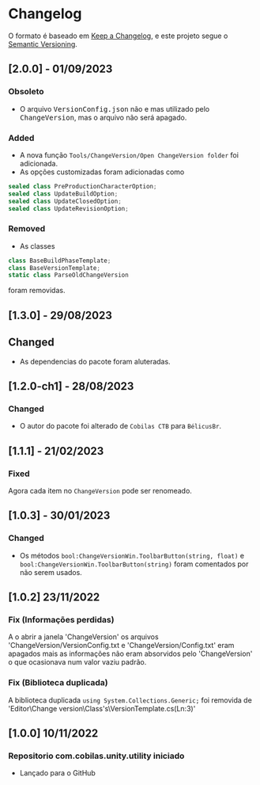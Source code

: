 # Changelog
O formato é baseado em [Keep a Changelog](https://keepachangelog.com/en/1.0.0/),
e este projeto segue o [Semantic Versioning](https://semver.org/spec/v2.0.0.html).

## [2.0.0] - 01/09/2023
### Obsoleto
- O arquivo <kbd>VersionConfig.json</kbd> não e mas utilizado pelo <kbd>ChangeVersion</kbd>, mas o arquivo não será apagado.
### Added
- A nova função `Tools/ChangeVersion/Open ChangeVersion folder` foi adicionada.
- As opções customizadas foram adicionadas como
```c#
sealed class PreProductionCharacterOption;
sealed class UpdateBuildOption;
sealed class UpdateClosedOption;
sealed class UpdateRevisionOption;
```
### Removed
- As classes 
```c#
class BaseBuildPhaseTemplate;
class BaseVersionTemplate;
static class ParseOldChangeVersion
```
foram removidas.
## [1.3.0] - 29/08/2023
## Changed
- As dependencias do pacote foram aluteradas.
## [1.2.0-ch1] - 28/08/2023
### Changed
- O autor do pacote foi alterado de `Cobilas CTB` para `BélicusBr`.
## [1.1.1] - 21/02/2023
### Fixed
Agora cada item no `ChangeVersion` pode ser renomeado.
## [1.0.3] - 30/01/2023
### Changed
- Os métodos `bool:ChangeVersionWin.ToolbarButton(string, float)` e `bool:ChangeVersionWin.ToolbarButton(string)` foram comentados por não serem usados.

## [1.0.2] 23/11/2022
### Fix (Informações perdidas)
A o abrir a janela 'ChangeVersion' os arquivos 'ChangeVersion/VersionConfig.txt e 'ChangeVersion/Config.txt' 
eram apagados mais as informações não eram absorvidos pelo 'ChangeVersion' o que ocasionava num valor vaziu
padrão.
### Fix (Biblioteca duplicada)
A biblioteca duplicada `using System.Collections.Generic;` foi removida de
'Editor\Change version\Class's\VersionTemplate.cs(Ln:3)'
## [1.0.0] 10/11/2022
### Repositorio com.cobilas.unity.utility iniciado
- Lançado para o GitHub